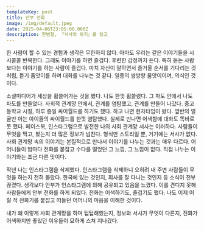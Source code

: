 ```yaml
---
templateKey: post
title: 안부 전화
image: /img/default.jpeg
date: 2025-04-06T23:05:00.000Z
description: 한병철, 『서사의 위기』를 읽고
---
```

한 사람이 할 수 있는 경험과 생각은 무한하지 않다. 아마도 우리는 같은 이야기들을 시시콜콜 반복한다. 그래도 이야기를 하면 즐겁다. 후련한 감정까지 든다. 특히 듣는 사람보다는 이야기를 하는 사람이 즐겁다. 마치 자신이 말하면서 즐거울 순서를 기다리는 것처럼, 듣기 품앗이를 하며 대화를 나누는 것 같다. 일종의 쌍방향 품앗이이며, 의식인 것이다.

소셜미디어가 세상을 휩쓸어가는 것을 봤다. 나도 한껏 휩쓸렸다. 그 파도 안에서 나도 파도를 만들었다. 사회적 관계망 안에서, 관계를 염탐했고, 관계를 만들어 나갔다. 중고등학교 시절, 하루 종일 싸이월드를 하기도 했다. 하고 나면 현자타임이 왔다. 옆반의 얼굴만 아는 아이들의 싸이월드를 한껏 염탐했다. 실제로 만나면 어색함에 대화도 똑바로 못 했다. 페이스북, 인스타그램으로 발전한 나의 사회 관계망 서사는 이러하다. 사람들이 무엇을 먹고, 봤는지 더 많은 정보가 넘친다. 형식만 스토리일 뿐, 거기에는 서사가 없다. 사회 관계망 속의 이야기는 본질적으로 만나서 이야기를 나누는 것과는 매우 다르다. 어머니들이 밤마다 전화를 붙잡고 수다를 떨었던 그 느낌, 그 느낌이 없다. 직접 나누는 이야기와는 조금 다른 맛이다.

작년 나는 인스타그램을 삭제했다. 인스타그램을 삭제하니 오히려 내 주변 사람들이 무엇을 하는지 전혀 몰랐다. 한국에 있는 것인지, 회사를 잘 다니는 것인지 등 소식이 전부 끊겼다. 생각보다 안부가 인스타그램에 의해 공유되고 있음을 느꼈다. 이를 견디지 못해 사람들에게 안부 전화를 하게 되었다. 전화는 어색하기도, 즐겁기도 했다. 나도 이제 어릴 적 전화기를 붙잡고 떠들던 어머니의 마음을 이해한 것이다.

내가 왜 이렇게 사회 관계망을 하며 텁텁해했는지, 정보와 서사가 무엇이 다른지, 전화가 어색하지만 좋았던 이유들이 묘하게 스쳐 지나갔다.

